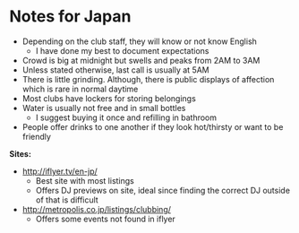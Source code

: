 # Notes for Japan

- Depending on the club staff, they will know or not know English
    - I have done my best to document expectations
- Crowd is big at midnight but swells and peaks from 2AM to 3AM
- Unless stated otherwise, last call is usually at 5AM
- There is little grinding. Although, there is public displays of affection which is rare in normal daytime
- Most clubs have lockers for storing belongings
- Water is usually not free and in small bottles
    - I suggest buying it once and refilling in bathroom
- People offer drinks to one another if they look hot/thirsty or want to be friendly

**Sites:**

- http://iflyer.tv/en-jp/
    - Best site with most listings
    - Offers DJ previews on site, ideal since finding the correct DJ outside of that is difficult
- http://metropolis.co.jp/listings/clubbing/
    - Offers some events not found in iflyer
